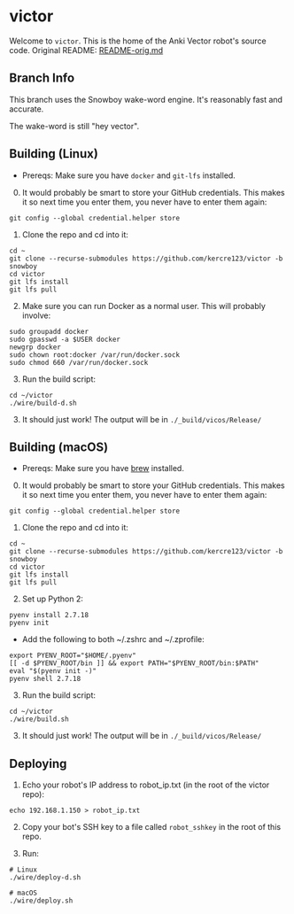# victor

Welcome to `victor`. This is the home of the Anki Vector robot's source code. Original README: [README-orig.md](/README-orig.md)

## Branch Info

This branch uses the Snowboy wake-word engine. It's reasonably fast and accurate.

The wake-word is still "hey vector".

## Building (Linux)

 - Prereqs: Make sure you have `docker` and `git-lfs` installed.

0. It would probably be smart to store your GitHub credentials. This makes it so next time you enter them, you never have to enter them again:

```
git config --global credential.helper store
```

1. Clone the repo and cd into it:

```
cd ~
git clone --recurse-submodules https://github.com/kercre123/victor -b snowboy
cd victor
git lfs install
git lfs pull
```

2. Make sure you can run Docker as a normal user. This will probably involve:

```
sudo groupadd docker
sudo gpasswd -a $USER docker
newgrp docker
sudo chown root:docker /var/run/docker.sock
sudo chmod 660 /var/run/docker.sock
```

3. Run the build script:
```
cd ~/victor
./wire/build-d.sh
```

3. It should just work! The output will be in `./_build/vicos/Release/`

## Building (macOS)

 - Prereqs: Make sure you have [brew](https://brew.sh/) installed.

0. It would probably be smart to store your GitHub credentials. This makes it so next time you enter them, you never have to enter them again:

```
git config --global credential.helper store
```

1. Clone the repo and cd into it:

```
cd ~
git clone --recurse-submodules https://github.com/kercre123/victor -b snowboy
cd victor
git lfs install
git lfs pull
```

2. Set up Python 2:

```
pyenv install 2.7.18
pyenv init
```

- Add the following to both ~/.zshrc and ~/.zprofile:
```
export PYENV_ROOT="$HOME/.pyenv"
[[ -d $PYENV_ROOT/bin ]] && export PATH="$PYENV_ROOT/bin:$PATH"
eval "$(pyenv init -)"
pyenv shell 2.7.18
```


3. Run the build script:
```
cd ~/victor
./wire/build.sh
```

3. It should just work! The output will be in `./_build/vicos/Release/`

## Deploying

1. Echo your robot's IP address to robot_ip.txt (in the root of the victor repo):

```
echo 192.168.1.150 > robot_ip.txt
```

2. Copy your bot's SSH key to a file called `robot_sshkey` in the root of this repo.

3. Run:

```
# Linux
./wire/deploy-d.sh

# macOS
./wire/deploy.sh
```